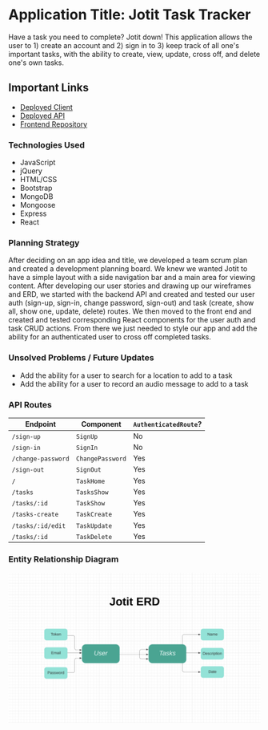 # Application Title: Jotit Task Tracker

Have a task you need to complete? Jotit down! This application allows the user to 1) create an account and 2) sign in to 3) keep track of all one's important tasks, with the ability to create, view, update, cross off, and delete one's own tasks.

## Important Links

- [Deployed Client](https://house-slytherin.github.io/project-frontend/)
- [Deployed API](https://peaceful-dusk-82634.herokuapp.com/)
- [Frontend Repository](https://github.com/house-slytherin/project-frontend)

### Technologies Used

- JavaScript
- jQuery
- HTML/CSS
- Bootstrap
- MongoDB
- Mongoose
- Express
- React

### Planning Strategy

After deciding on an app idea and title, we developed a team scrum plan and created a development planning board. We knew we wanted Jotit to have a simple layout with a side navigation bar and a main area for viewing content. After developing our user stories and drawing up our wireframes and ERD, we started with the backend API and created and tested our user auth (sign-up, sign-in, change password, sign-out) and task (create, show all, show one, update, delete) routes. We then moved to the front end and created and tested corresponding React components for the user auth and task CRUD actions. From there we just needed to style our app and add the ability for an authenticated user to cross off completed tasks.

### Unsolved Problems / Future Updates

- Add the ability for a user to search for a location to add to a task
- Add the ability for a user to record an audio message to add to a task

### API Routes

| Endpoint           | Component        | `AuthenticatedRoute`? |
| ------------------ | ---------------- | --------------------- |
| `/sign-up`         | `SignUp`         | No                    |
| `/sign-in`         | `SignIn`         | No                    |
| `/change-password` | `ChangePassword` | Yes                   |
| `/sign-out`        | `SignOut`        | Yes                   |
| `/`                | `TaskHome`       | Yes                   |
| `/tasks`           | `TasksShow`      | Yes                   |
| `/tasks/:id`       | `TaskShow`       | Yes                   |
| `/tasks-create`    | `TaskCreate`     | Yes                   |
| `/tasks/:id/edit`  | `TaskUpdate`     | Yes                   |
| `/tasks/:id`       | `TaskDelete`     | Yes                   |

### Entity Relationship Diagram

![ERD](./public/images/Jotit_ERD.png)